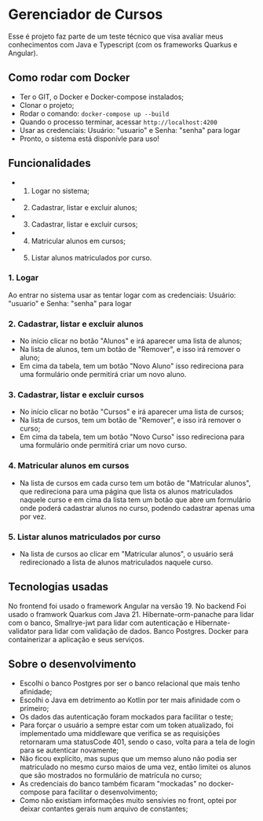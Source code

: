 # Gerenciador de Cursos
Esse é projeto faz parte de um teste técnico que visa avaliar meus conhecimentos com Java e Typescript (com os frameworks Quarkus e Angular).

## Como rodar com Docker
 - Ter o GIT, o Docker e Docker-compose instalados;
 - Clonar o projeto;
 - Rodar o comando: ```docker-compose up --build```
 - Quando o processo terminar, acessar ```http://localhost:4200```
 - Usar as credenciais: Usuário: "usuario" e Senha: "senha" para logar
 - Pronto, o sistema está disponívle para uso!

## Funcionalidades
 - 1. Logar no sistema;
 - 2. Cadastrar, listar e excluir alunos;
 - 3. Cadastrar, listar e excluir cursos;
 - 4. Matricular alunos em cursos;
 - 5. Listar alunos matriculados por curso.

 ### 1. Logar
 Ao entrar no sistema usar as tentar logar com as credenciais: Usuário: "usuario" e Senha: "senha" para logar

 ### 2. Cadastrar, listar e excluir alunos
 - No início clicar no botão "Alunos" e irá aparecer uma lista de alunos;
 - Na lista de alunos, tem um botão de "Remover", e isso irá remover o aluno;
 - Em cima da tabela, tem um botão "Novo Aluno" isso redireciona para uma formulário onde permitirá criar um novo aluno.

 ### 3. Cadastrar, listar e excluir cursos
 - No início clicar no botão "Cursos" e irá aparecer uma lista de cursos;
 - Na lista de cursos, tem um botão de "Remover", e isso irá remover o curso;
 - Em cima da tabela, tem um botão "Novo Curso" isso redireciona para uma formulário onde permitirá criar um novo curso.

 ### 4. Matricular alunos em cursos
 - Na lista de cursos em cada curso tem um botão de "Matricular alunos", que redireciona para uma página que lista os alunos matriculados naquele curso e em cima da lista tem um botão que abre um formulário onde poderá cadastrar alunos no curso, podendo cadastrar apenas uma por vez.

 ### 5. Listar alunos matriculados por curso
 - Na lista de cursos ao clicar em "Matricular alunos", o usuário será redirecionado a lista de alunos matriculados naquele curso.

 ## Tecnologias usadas
 No frontend foi usado o framework Angular na versão 19.
 No backend Foi usado o framwork Quarkus com Java 21. Hibernate-orm-panache para lidar com o banco, Smallrye-jwt para lidar com autenticação e Hibernate-validator para lidar com validação de dados.
 Banco Postgres.
 Docker para containerizar a aplicação e seus serviços.

 ## Sobre o desenvolvimento
 - Escolhi o banco Postgres por ser o banco relacional que mais tenho afinidade;
 - Escolhi o Java em detrimento ao Kotlin por ter mais afinidade com o primeiro;
 - Os dados das autenticação foram mockados para facilitar o teste;
 - Para forçar o usuário a sempre estar com um token atualizado, foi implementado uma middleware que verifica se as requisições retornaram uma statusCode 401, sendo o caso, volta para a tela de login para se autenticar novamente;
 - Não ficou explícito, mas supus que um memso aluno não podia ser matriculado no mesmo curso maios de uma vez, então limitei os alunos que são mostrados no formulário de matrícula no curso;
 - As credenciais do banco também ficaram "mockadas" no docker-compose para facilitar o desenvolvimento;
 - Como não existiam informações muito sensívies no front, optei por deixar contantes gerais num arquivo de constantes;
